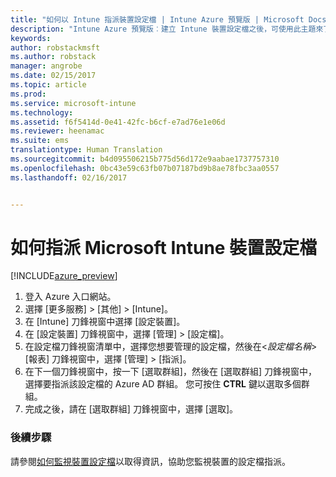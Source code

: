 ```yaml
---
title: "如何以 Intune 指派裝置設定檔 | Intune Azure 預覽版 | Microsoft Docs"
description: "Intune Azure 預覽版︰建立 Intune 裝置設定檔之後，可使用此主題來了解如何將其指派給裝置。"
keywords: 
author: robstackmsft
ms.author: robstack
manager: angrobe
ms.date: 02/15/2017
ms.topic: article
ms.prod: 
ms.service: microsoft-intune
ms.technology: 
ms.assetid: f6f5414d-0e41-42fc-b6cf-e7ad76e1e06d
ms.reviewer: heenamac
ms.suite: ems
translationtype: Human Translation
ms.sourcegitcommit: b4d095506215b775d56d172e9aabae1737757310
ms.openlocfilehash: 0bc43e59c63fb07b07187bd9b8ae78fbc3aa0557
ms.lasthandoff: 02/16/2017


---
```


# <a name="how-to-assign-microsoft-intune-device-profiles"></a>如何指派 Microsoft Intune 裝置設定檔

[!INCLUDE[azure_preview](../includes/azure_preview.md)]


1. 登入 Azure 入口網站。
2. 選擇 [更多服務]  >  [其他]  >  [Intune]。
3. 在 [Intune] 刀鋒視窗中選擇 [設定裝置]。
1. 在 [設定裝置] 刀鋒視窗中，選擇 [管理]  >  [設定檔]。
2. 在設定檔刀鋒視窗清單中，選擇您想要管理的設定檔，然後在<*設定檔名稱*>  [報表] 刀鋒視窗中，選擇 [管理]  > [指派]。
3. 在下一個刀鋒視窗中，按一下 [選取群組]，然後在 [選取群組] 刀鋒視窗中，選擇要指派該設定檔的 Azure AD 群組。 您可按住 **CTRL** 鍵以選取多個群組。
4. 完成之後，請在 [選取群組] 刀鋒視窗中，選擇 [選取]。

### <a name="next-steps"></a>後續步驟
請參閱[如何監視裝置設定檔](how-to-monitor-device-profiles.md)以取得資訊，協助您監視裝置的設定檔指派。


